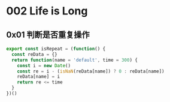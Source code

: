 # 002 Life is Long

## 0x01 判断是否重复操作

```javascript
export const isRepeat = (function() {
  const reData = {}
  return function(name = 'default', time = 300) {
    const i = new Date()
    const re = i - (isNaN(reData[name]) ? 0 : reData[name])
    reData[name] = i
    return re <= time
  }
})()
```
